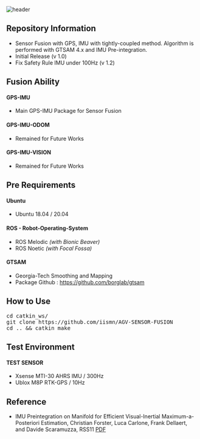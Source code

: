 ![header](https://capsule-render.vercel.app/api?type=rect&color=timeGradient&text=AGV%20SENSOR%20FUSION&fontSize=20)

## <div align=left>Repository Information</div>  
- Sensor Fusion with GPS, IMU with tightly-coupled method. Algorithm is performed with GTSAM 4.x and IMU Pre-integration.  
- Initial Release (v 1.0)
- Fix Safety Rule IMU under 100Hz (v 1.2)

## <div align=left>Fusion Ability</div>  
#### GPS-IMU
* Main GPS-IMU Package for Sensor Fusion
#### GPS-IMU-ODOM  
* Remained for Future Works  
#### GPS-IMU-VISION  
* Remained for Future Works  

## <div align=left>Pre Requirements</div>  
#### Ubuntu   
- Ubuntu 18.04 / 20.04
#### ROS - Robot-Operating-System  
- ROS Melodic *(with Bionic Beaver)*  
- ROS Noetic *(with Focal Fossa)*  
#### GTSAM  
- Georgia-Tech Smoothing and Mapping  
- Package Github : https://github.com/borglab/gtsam  


## <div align=left>How to Use</div> 
<pre>cd catkin_ws/  
git clone https://github.com/iismn/AGV-SENSOR-FUSION
cd .. && catkin_make</pre>

## <div align=left>Test Environment</div>
#### TEST SENSOR 
- Xsense MTI-30 AHRS IMU / 300Hz
- Ublox M8P RTK-GPS / 10Hz


## <div align=left>Reference</div>
- IMU Preintegration on Manifold for Efficient Visual-Inertial Maximum-a-Posteriori Estimation, Christian Forster, Luca Carlone, Frank Dellaert, and Davide Scaramuzza, RSS11 [PDF](http://www.roboticsproceedings.org/rss11/p06.pdf)
